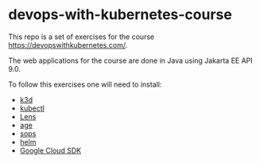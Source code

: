 # devops-with-kubernetes-course

This repo is a set of exercises for the course https://devopswithkubernetes.com/.

The web applications for the course are done in Java using Jakarta EE API 9.0.

To follow this exercises one will need to install:
* [k3d](https://k3d.io/v5.4.4/#install-current-latest-release)
* [kubectl](https://kubernetes.io/docs/tasks/tools/)
* [Lens](https://k8slens.dev/)
* [age](https://github.com/FiloSottile/age)
* [sops](https://github.com/mozilla/sops)
* [helm](https://helm.sh/docs/intro/install/)
* [Google Cloud SDK](https://cloud.google.com/sdk/docs/install)
